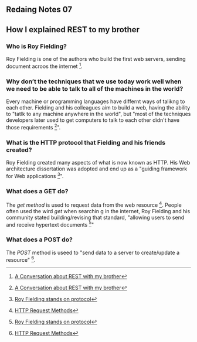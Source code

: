 ## Redaing Notes 07

## How I explained REST to my brother

### Who is Roy Fielding?

Roy Fielding is one of the authors who build the first web servers, sending document acroos the internet [^1].

### Why don’t the techniques that we use today work well when we need to be able to talk to all of the machines in the world?

Every machine or programming languages have differnt ways of talikng to each other. Fielding and his colleagues aim to build a web, having the ability to "tatlk to any machine anywhere in the world", but "most of the techniques developers later used to get computers to talk to each other didn't have those requirements [^1]".

### What is the HTTP protocol that Fielding and his friends created?

Roy Fielding created many aspects of what is now known as HTTP. His Web architecture dissertation was adopted and end up as a "guiding framework for Web applications [^2]".

### What does a GET do?

The *get method* is used to request data from the web resource [^3]. People often used the wird *get* when searchin g in the internet, Roy Fielding and his community stated building/revising that standard, "allowing users to send and receive hypertext documents [^2]"

### What does a POST do?

The *POST* method is useed to "send data to a server to create/update a resource" [^3].


[^1]: [A Conversation about REST with my brother](https://gist.github.com/brookr/5977550)
[^2]: [Roy Fielding stands on protocol](https://www.universityofcalifornia.edu/news/roy-fielding-stands-protocol#:~:text=%E2%80%9CI%20did%20not%20invent%20the,version%2C%20HTTP%2F1.1.%E2%80%9D)
[^3]: [HTTP Request Methods](https://www.w3schools.com/tags/ref_httpmethods.asp)
